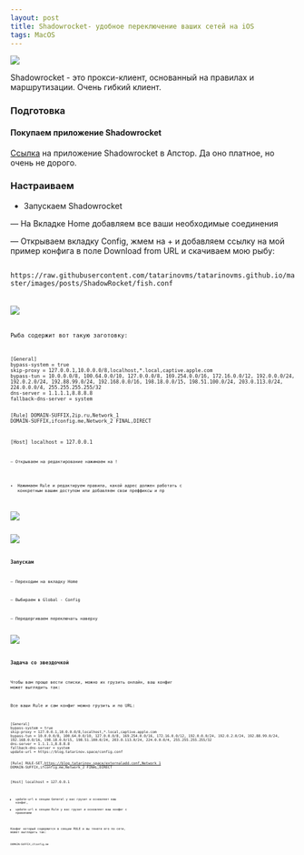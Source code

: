 ```yaml
---
layout: post
title: Shadowrocket- удобное переключение ваших сетей на iOS
tags: MacOS
---
```

![](https://raw.githubusercontent.com/tatarinovms/tatarinovms.github.io/master/images/posts/ShadowRocket/logo.png)

Shadowrocket - это прокси-клиент, основанный на правилах и маршрутизации. Очень гибкий клиент.

### Подготовка

#### Покупаем приложение Shadowrocket

[Ссылка](https://apps.apple.com/ru/app/shadowrocket/id932747118) на приложение Shadowrocket в Апстор. Да оно платное, но очень не дорого.

### Настраиваем

- Запускаем Shadowrocket

— На Вкладке Home добавляем все ваши необходимые соединения

— Открываем вкладку Config, жмем на + и добавляем ссылку на мой пример конфига в поле Download from URL и скачиваем мою рыбу:

<code>
https://raw.githubusercontent.com/tatarinovms/tatarinovms.github.io/master/images/posts/ShadowRocket/fish.conf
<code>

![](https://raw.githubusercontent.com/tatarinovms/tatarinovms.github.io/master/images/posts/ShadowRocket/1.png)


Рыба содержит вот такую заготовку: 

<code>
[General]
bypass-system = true
skip-proxy = 127.0.0.1,10.0.0.0/8,localhost,*.local,captive.apple.com
bypass-tun = 10.0.0.0/8, 100.64.0.0/10, 127.0.0.0/8, 169.254.0.0/16, 172.16.0.0/12, 192.0.0.0/24, 192.0.2.0/24, 192.88.99.0/24, 192.168.0.0/16, 198.18.0.0/15, 198.51.100.0/24, 203.0.113.0/24, 224.0.0.0/4, 255.255.255.255/32
dns-server = 1.1.1.1,8.8.8.8
fallback-dns-server = system

[Rule]
DOMAIN-SUFFIX,2ip.ru,Network_1
DOMAIN-SUFFIX,ifconfig.me,Network_2
FINAL,DIRECT

[Host]
localhost = 127.0.0.1
<code>

— Открываем на редактирование нажимаем на ! 

- Нажимаем Rule и редактируем правила, какой адрес должен работать с конкретным вашим доступом или добавляем свои преффиксы и пр

![](https://raw.githubusercontent.com/tatarinovms/tatarinovms.github.io/master/images/posts/ShadowRocket/2.png)

![](https://raw.githubusercontent.com/tatarinovms/tatarinovms.github.io/master/images/posts/ShadowRocket/3.png)

### Запускам

— Переходим на вкладку Home

— Выбираем в Global - Config

— Передергиваем переключать наверху

![](https://raw.githubusercontent.com/tatarinovms/tatarinovms.github.io/master/images/posts/ShadowRocket/4.png)


### Задача со звездочкой 

Чтобы вам проще вести списки, можно их грузить онлайн, ваш конфиг может выглядить так:

Все ваши Rule и сам конфиг можно грузить и по URL:

<code>
[General]
bypass-system = true
skip-proxy = 127.0.0.1,10.0.0.0/8,localhost,*.local,captive.apple.com
bypass-tun = 10.0.0.0/8, 100.64.0.0/10, 127.0.0.0/8, 169.254.0.0/16, 172.16.0.0/12, 192.0.0.0/24, 192.0.2.0/24, 192.88.99.0/24, 192.168.0.0/16, 198.18.0.0/15, 198.51.100.0/24, 203.0.113.0/24, 224.0.0.0/4, 255.255.255.255/32
dns-server = 1.1.1.1,8.8.8.8
fallback-dns-server = system
update-url = https://blog.tatarinov.space/config.conf

[Rule]
RULE-SET,https://blog.tatarinov.space/externaladd.conf,Network_1
DOMAIN-SUFFIX,ifconfig.me,Network_2
FINAL,DIRECT

[Host]
localhost = 127.0.0.1
<code>

- update-url в секции General у вас грузит и основляет ваш конфиг,
- update-url в секции Rule у вас грузит и основляет ваш конфиг c правилами

Конфиг который содержится в секции RULE и вы тянете его по сети, может выглядить так:

<code>
DOMAIN-SUFFIX,ifconfig.me
<code>

